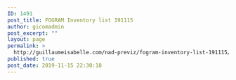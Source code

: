 ```yaml
---
ID: 1491
post_title: FOGRAM Inventory list 191115
author: gicomadmin
post_excerpt: ""
layout: page
permalink: >
  http://guillaumeisabelle.com/nad-previz/fogram-inventory-list-191115/
published: true
post_date: 2019-11-15 22:30:18
---
```

<!-- wp:block {"ref":1488} /-->